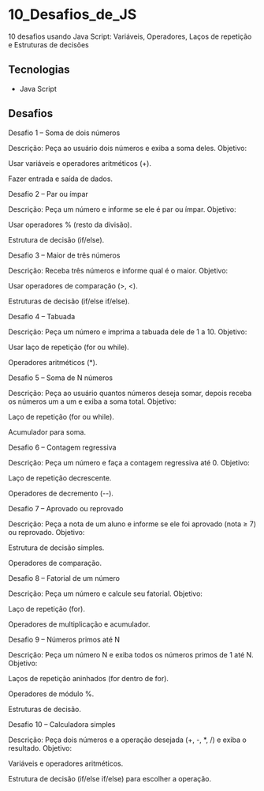# 10_Desafios_de_JS
10 desafios usando Java Script: Variáveis,  Operadores, Laços de repetição e Estruturas de decisões


##  Tecnologias
- Java Script

##  Desafios
Desafio 1 – Soma de dois números

Descrição:
Peça ao usuário dois números e exiba a soma deles.
Objetivo:

Usar variáveis e operadores aritméticos (+).

Fazer entrada e saída de dados.

Desafio 2 – Par ou ímpar

Descrição:
Peça um número e informe se ele é par ou ímpar.
Objetivo:

Usar operadores % (resto da divisão).

Estrutura de decisão (if/else).

Desafio 3 – Maior de três números

Descrição:
Receba três números e informe qual é o maior.
Objetivo:

Usar operadores de comparação (>, <).

Estruturas de decisão (if/else if/else).

Desafio 4 – Tabuada

Descrição:
Peça um número e imprima a tabuada dele de 1 a 10.
Objetivo:

Usar laço de repetição (for ou while).

Operadores aritméticos (*).

Desafio 5 – Soma de N números

Descrição:
Peça ao usuário quantos números deseja somar, depois receba os números um a um e exiba a soma total.
Objetivo:

Laço de repetição (for ou while).

Acumulador para soma.

Desafio 6 – Contagem regressiva

Descrição:
Peça um número e faça a contagem regressiva até 0.
Objetivo:

Laço de repetição decrescente.

Operadores de decremento (--).

Desafio 7 – Aprovado ou reprovado

Descrição:
Peça a nota de um aluno e informe se ele foi aprovado (nota ≥ 7) ou reprovado.
Objetivo:

Estrutura de decisão simples.

Operadores de comparação.

Desafio 8 – Fatorial de um número

Descrição:
Peça um número e calcule seu fatorial.
Objetivo:

Laço de repetição (for).

Operadores de multiplicação e acumulador.

Desafio 9 – Números primos até N

Descrição:
Peça um número N e exiba todos os números primos de 1 até N.
Objetivo:

Laços de repetição aninhados (for dentro de for).

Operadores de módulo %.

Estruturas de decisão.

Desafio 10 – Calculadora simples

Descrição:
Peça dois números e a operação desejada (+, -, *, /) e exiba o resultado.
Objetivo:

Variáveis e operadores aritméticos.

Estrutura de decisão (if/else if/else) para escolher a operação.

